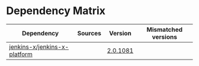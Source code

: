 # Dependency Matrix

Dependency | Sources | Version | Mismatched versions
---------- | ------- | ------- | -------------------
[jenkins-x/jenkins-x-platform](https://github.com/jenkins-x/jenkins-x-platform.git) |  | [2.0.1081](https://github.com/jenkins-x/jenkins-x-platform/releases/tag/v2.0.1081) | 
